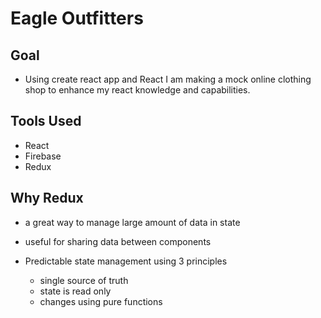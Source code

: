 # Eagle Outfitters

## Goal

- Using create react app and React I am making a mock online clothing shop to enhance my react knowledge and capabilities.

## Tools Used

- React
- Firebase
- Redux

## Why Redux

- a great way to manage large amount of data in state

- useful for sharing data between components

- Predictable state management using 3 principles
  - single source of truth
  - state is read only
  - changes using pure functions